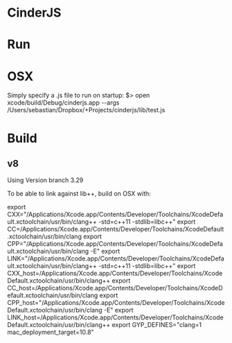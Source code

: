 # CinderJS

# Run
# OSX
Simply specify a .js file to run on startup:
$> open xcode/build/Debug/cinderjs.app --args /Users/sebastian/Dropbox/+Projects/cinderjs/lib/test.js

# Build
## v8
Using Version branch 3.29

To be able to link against lib++, build on OSX with:

  export CXX="/Applications/Xcode.app/Contents/Developer/Toolchains/XcodeDefault.xctoolchain/usr/bin/clang++ -std=c++11 -stdlib=libc++"
  export CC=/Applications/Xcode.app/Contents/Developer/Toolchains/XcodeDefault.xctoolchain/usr/bin/clang
  export CPP="/Applications/Xcode.app/Contents/Developer/Toolchains/XcodeDefault.xctoolchain/usr/bin/clang -E"
  export LINK="/Applications/Xcode.app/Contents/Developer/Toolchains/XcodeDefault.xctoolchain/usr/bin/clang++ -std=c++11 -stdlib=libc++"
  export CXX_host=/Applications/Xcode.app/Contents/Developer/Toolchains/XcodeDefault.xctoolchain/usr/bin/clang++
  export CC_host=/Applications/Xcode.app/Contents/Developer/Toolchains/XcodeDefault.xctoolchain/usr/bin/clang
  export CPP_host="/Applications/Xcode.app/Contents/Developer/Toolchains/XcodeDefault.xctoolchain/usr/bin/clang -E"
  export LINK_host=/Applications/Xcode.app/Contents/Developer/Toolchains/XcodeDefault.xctoolchain/usr/bin/clang++
  export GYP_DEFINES="clang=1 mac_deployment_target=10.8"
